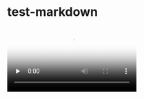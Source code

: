 # test-markdown
<!-- mp4格式 -->
<video id="video" controls="" preload="none" poster="封面">
      <source id="mp4" src="mp4格式视频" type="video/mp4">
</videos>

<!-- webm格式 -->
<video id="video" controls="" preload="none" poster="封面">
      <source id="webm" src="webm格式视频" type="video/webm">
</videos>

<!-- ovg格式 -->
<video id="video" controls="" preload="none" poster="封面">
      <source id="ogv" src="ogv格式视频" type="video/ogv">
</videos>
